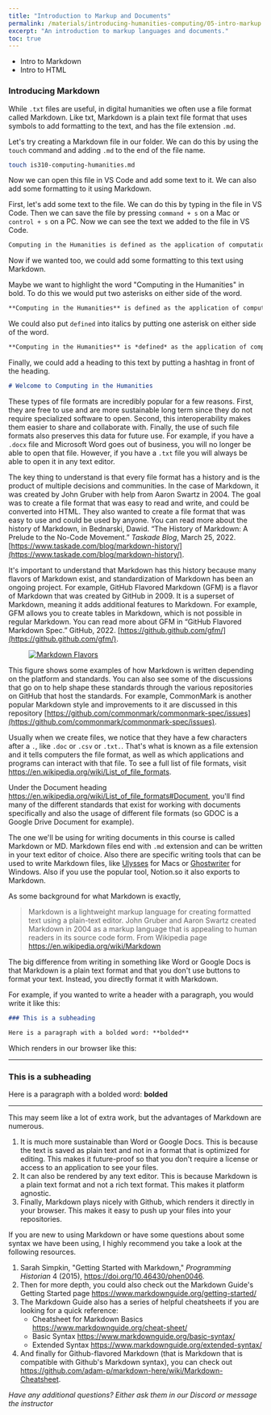 ```yaml
---
title: "Introduction to Markup and Documents"
permalink: /materials/introducing-humanities-computing/05-intro-markup
excerpt: "An introduction to markup languages and documents."
toc: true
---
```


- Intro to Markdown
- Intro to HTML

### Introducing Markdown

While `.txt` files are useful, in digital humanities we often use a file format called Markdown. Like txt, Markdown is a plain text file format that uses symbols to add formatting to the text, and has the file extension `.md`. 

Let's try creating a Markdown file in our folder. We can do this by using the `touch` command and adding `.md` to the end of the file name.

```sh
touch is310-computing-humanities.md
```

Now we can open this file in VS Code and add some text to it. We can also add some formatting to it using Markdown.

First, let's add some text to the file. We can do this by typing in the file in VS Code. Then we can save the file by pressing `command + s` on a Mac or `control + s` on a PC. Now we can see the text we added to the file in VS Code.

```md
Computing in the Humanities is defined as the application of computational methods and tools to the study of humanistic questions.
```

Now if we wanted too, we could add some formatting to this text using Markdown.

Maybe we want to highlight the word "Computing in the Humanities" in bold. To do this we would put two asterisks on either side of the word.

```md
**Computing in the Humanities** is defined as the application of computational methods and tools to the study of humanistic questions.
```

We could also put `defined` into italics by putting one asterisk on either side of the word.

```md
**Computing in the Humanities** is *defined* as the application of computational methods and tools to the study of humanistic questions.
```

Finally, we could add a heading to this text by putting a hashtag in front of the heading.

```md
# Welcome to Computing in the Humanities
```

These types of file formats are incredibly popular for a few reasons. First, they are free to use and are more sustainable long term since they do not require specialized software to open. Second, this interoperability makes them easier to share and collaborate with. Finally, the use of such file formats also preserves this data for future use. For example, if you have a `.docx` file and Microsoft Word goes out of business, you will no longer be able to open that file. However, if you have a `.txt` file you will always be able to open it in any text editor.

The key thing to understand is that every file format has a history and is the product of multiple decisions and communities. In the case of Markdown, it was created by John Gruber with help from Aaron Swartz in 2004. The goal was to create a file format that was easy to read and write, and could be converted into HTML. They also wanted to create a file format that was easy to use and could be used by anyone. You can read more about the history of Markdown, in Bednarski, Dawid. “The History of Markdown: A Prelude to the No-Code Movement.” *Taskade Blog*, March 25, 2022. [https://www.taskade.com/blog/markdown-history/](https://www.taskade.com/blog/markdown-history/).

It's important to understand that Markdown has this history because many flavors of Markdown exist, and standardization of Markdown has been an ongoing project. For example, GitHub Flavored Markdown (GFM) is a flavor of Markdown that was created by GitHub in 2009. It is a superset of Markdown, meaning it adds additional features to Markdown. For example, GFM allows you to create tables in Markdown, which is not possible in regular Markdown. You can read more about GFM in “GitHub Flavored Markdown Spec.” GitHub, 2022. [https://github.github.com/gfm/](https://github.github.com/gfm/).

<figure>
  <a href="https://d11a6trkgmumsb.cloudfront.net/original/3X/c/b/cb7374a606a66c5b8e489afed76d93ed49dc7836.png">
    <img src="https://d11a6trkgmumsb.cloudfront.net/original/3X/c/b/cb7374a606a66c5b8e489afed76d93ed49dc7836.png" alt="Markdown Flavors" class="image-popup">
  </a>
</figure>

This figure shows some examples of how Markdown is written depending on the platform and standards. You can also see some of the discussions that go on to help shape these standards through the various repositories on GitHub that host the standards. For example, CommonMark is another popular Markdown style and improvements to it are discussed in this repository [https://github.com/commonmark/commonmark-spec/issues](https://github.com/commonmark/commonmark-spec/issues).


Usually when we create files, we notice that they have a few characters after a `.`, like `.doc` or `.csv` or `.txt.`. That's what is known as a file extension and it tells computers the file format, as well as which applications and programs can interact with that file. To see a full list of file formats, visit <https://en.wikipedia.org/wiki/List_of_file_formats>.

Under the Document heading <https://en.wikipedia.org/wiki/List_of_file_formats#Document>, you'll find many of the different standards that exist for working with documents specifically and also the usage of different file formats (so GDOC is a Google Drive Document for example).

The one we'll be using for writing documents in this course is called Markdown or MD. Markdown files end with `.md` extension and can be written in your text editor of choice. Also there are specific writing tools that can be used to write Markdown files, like [Ulysses](https://ulysses.app/) for Macs or [Ghostwriter](https://wereturtle.github.io/ghostwriter/) for Windows. Also if you use the popular tool, Notion.so it also exports to Markdown.

As some background for what Markdown is exactly,
> Markdown is a lightweight markup language for creating formatted text using a plain-text editor. John Gruber and Aaron Swartz created Markdown in 2004 as a markup language that is appealing to human readers in its source code form. From Wikipedia page <https://en.wikipedia.org/wiki/Markdown>

The big difference from writing in something like Word or Google Docs is that Markdown is a plain text format and that you don't use buttons to format your text. Instead, you directly format it with Markdown.

For example, if you wanted to write a header with a paragraph, you would write it like this:

```markdown
### This is a subheading

Here is a paragraph with a bolded word: **bolded**
```

Which renders in our browser like this:

---
### This is a subheading

Here is a paragraph with a bolded word: **bolded**

---

This may seem like a lot of extra work, but the advantages of Markdown are numerous.

1. It is much more sustainable than Word or Google Docs. This is because the text is saved as plain text and not in a format that is optimized for editing. This makes it future-proof so that you don't require a license or access to an application to see your files.
2. It can also be rendered by any text editor. This is because Markdown is a plain text format and not a rich text format. This makes it platform agnostic.
3. Finally, Markdown plays nicely with Github, which renders it directly in your browser. This makes it easy to push up your files into your repositories.

If you are new to using Markdown or have some questions about some syntax we have been using, I highly recommend you take a look at the following resources.

1. Sarah Simpkin, "Getting Started with Markdown," *Programming Historian* 4 (2015), <https://doi.org/10.46430/phen0046>.
2. Then for more depth, you could also check out the Markdown Guide's Getting Started page <https://www.markdownguide.org/getting-started/>
3. The Markdown Guide also has a series of helpful cheatsheets if you are looking for a quick reference:
    - Cheatsheet for Markdown Basics <https://www.markdownguide.org/cheat-sheet/>
    - Basic Syntax <https://www.markdownguide.org/basic-syntax/>
    - Extended Syntax <https://www.markdownguide.org/extended-syntax/>
4. And finally for Github-flavored Markdown (that is Markdown that is compatible with Github's Markdown syntax), you can check out <https://github.com/adam-p/markdown-here/wiki/Markdown-Cheatsheet>.

*Have any additional questions? Either ask them in our Discord or message the instructor*